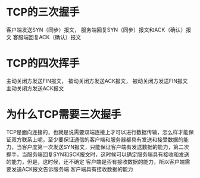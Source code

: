 
# TCP的三次握手
客户端发送SYN（同步）报文，
服务端回复SYN（同步）报文和ACK（确认）报文
客服端回复ACK（确认）报文


# TCP的四次挥手
主动关闭方发送FIN报文，
被动关闭方发送ACK报文，
被动关闭方发送FIN报文
主动关闭方发送ACK报文


# 为什么TCP需要三次握手
TCP是面向连接的，也就是说需要双端连接上才可以进行数据传输，怎么样才能保证双方联系上呢，至少要保证通信的客户端和服务器都具有发送和接受数据的能力，当客户度第一次发送SYN报文，只能保证客户端有发送数据的能力，第二次握手，当服务端回复SYN和SCK报文时，这时候可以确定服务端具有接收和发送的能力，但是，这时候，还不确定 客户端是否有接收数据的能力，所以客户端需要发送ACK报文告诉服务端 客户端具有接收数据的能力